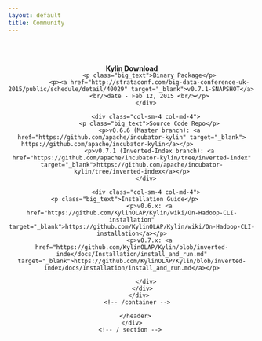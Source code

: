 ```yaml
---
layout: default
title: Community
---
```



  <main id="main" >
  <div class="container" >
    <div id="zero" class=" main" >
      <header style=" padding:2em 0 4em 0">
        <div class="container" >
          <h4 class="section-title"><span>Kylin Download</span></h4>
          <div class="row" style="margin-top:-20px;">
            <div class="col-sm-4 col-md-4">

              <p class="big_text">Binary Package</p>
              <p><a href="http://strataconf.com/big-data-conference-uk-2015/public/schedule/detail/40029" target="_blank">v0.7.1-SNAPSHOT</a> 
              <br/>date - Feb 12, 2015 <br/></p>
            </div>

            <div class="col-sm-4 col-md-4">
              <p class="big_text">Source Code Repo</p>
              <p>v0.6.6 (Master branch): <a href="https://github.com/apache/incubator-kylin" target="_blank"> https://github.com/apache/incubator-kylin</a></p>              
              <p>v0.7.1 (Inverted-Index branch): <a href="https://github.com/apache/incubator-kylin/tree/inverted-index" target="_blank">https://github.com/apache/incubator-kylin/tree/inverted-index</a></p>
            </div>

            <div class="col-sm-4 col-md-4">
              <p class="big_text">Installation Guide</p>              
              <p>v0.6.x: <a href="https://github.com/KylinOLAP/Kylin/wiki/On-Hadoop-CLI-installation" target="_blank">https://github.com/KylinOLAP/Kylin/wiki/On-Hadoop-CLI-installation</a></p>
              <p>v0.7.x: <a href="https://github.com/KylinOLAP/Kylin/blob/inverted-index/docs/Installation/install_and_run.md" target="_blank">https://github.com/KylinOLAP/Kylin/blob/inverted-index/docs/Installation/install_and_run.md</a></p>

            </div>
          </div>
        </div>
        <!-- /container --> 
        
      </header>
    </div>
    <!-- / section --> 
  </div>
  <!-- /container -->
  
  </header>
  </section>
</main>
